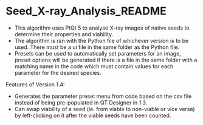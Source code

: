 # Seed_X-ray_Analysis_README

- This algorithm uses PtQt 5 to analyse X-ray images of native seeds to determine their properties and viability. 
- The algorithm is ran with the Python file of whichever version is to be used. There must be a ui file in the same folder as the Python file.
- Presets can be used to automatically set parameters for an image, preset options will be generated if there is a file in the same folder with a matching name in the code which must contain values for each parameter for the desired species.

Features of Version 1.4:
- Generates the parameter preset menu from code based on the csv file instead of being pre-populated in QT Designer in 1.3.
- Can swap viability of a seed (ie. from viable to non-viable or vice versa) by left-clicking on it after the viable seeds have been counted.
